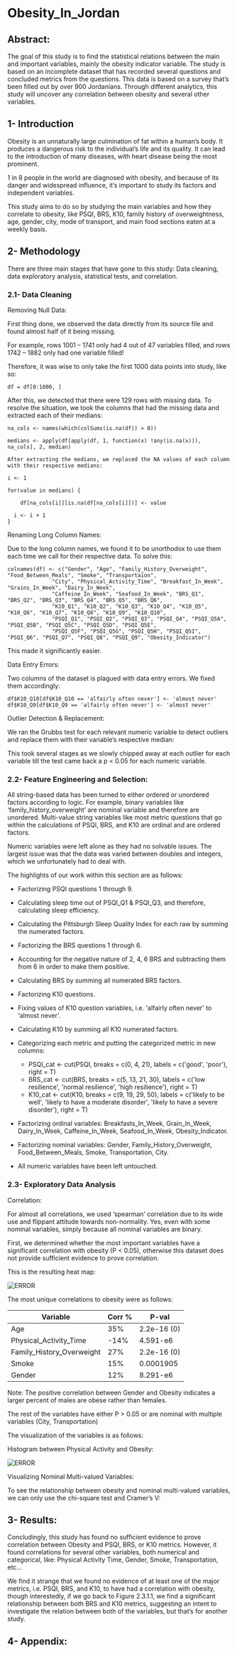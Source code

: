 # Obesity_In_Jordan

## Abstract: 
	
The goal of this study is to find the statistical relations between the main and important variables, mainly the obesity indicator variable. The study is based on an incomplete dataset that has recorded several questions and concluded metrics from the questions. This data is based on a survey that’s been filled out by over 900 Jordanians. Through different analytics, this study will uncover any correlation between obesity and several other variables.

## 1- Introduction

Obesity is an unnaturally large culmination of fat within a human’s body. It produces a dangerous risk to the individual’s life and its quality. It can lead to the introduction of many diseases, with heart disease being the most prominent.

1 in 8 people in the world are diagnosed with obesity, and because of its danger and widespread influence, it’s important to study its factors and independent variables.

This study aims to do so by studying the main variables and how they correlate to obesity, like PSQI, BRS, K10, family history of overweightness, age, gender, city, mode of transport, and main food sections eaten at a weekly basis.

## 2- Methodology

There are three main stages that have gone to this study: Data cleaning, data exploratory analysis, statistical tests, and correlation.

### 2.1- Data Cleaning

Removing Null Data:

First thing done, we observed the data directly from its source file and found almost half of it being missing.

For example, rows 1001 – 1741 only had 4 out of 47 variables filled, and rows 1742 – 1882 only had one variable filled!

Therefore, it was wise to only take the first 1000 data points into study, like so:

	df = df[0:1000, ]

After this, we detected that there were 129 rows with missing data. To resolve the situation, we took the columns that had the missing data and extracted each of their medians:

	na_cols <- names(which(colSums(is.na(df)) > 0))

	medians <- apply(df[apply(df, 1, function(x) !any(is.na(x))), na_cols], 2, median)

	After extracting the medians, we replaced the NA values of each column with their respective medians:

	i <- 1

	for(value in medians) {
  
		df[na_cols[i]][is.na(df[na_cols[i]])] <- value
  
	  i <- i + 1
	}

 Renaming Long Column Names:
	
Due to the long column names, we found it to be unorthodox to use them each time we call for their respective data. To solve this:

	colnames(df) <- c("Gender", "Age", "Family_History_Overweight", "Food_Between_Meals", "Smoke", "Transportaion",
                  "City", "Physical_Activity_Time", "Breakfast_In_Week", "Grains_In_Week", "Dairy_In_Week",
                  "Caffeine_In_Week", "Seafood_In_Week", "BRS_Q1", "BRS_Q2", "BRS_Q3", "BRS_Q4", "BRS_Q5", "BRS_Q6",
                  "K10_Q1", "K10_Q2", "K10_Q3", "K10_Q4", "K10_Q5", "K10_Q6", "K10_Q7", "K10_Q8", "K10_Q9", "K10_Q10",
                  "PSQI_Q1", "PSQI_Q2", "PSQI_Q3", "PSQI_Q4", "PSQI_Q5A", "PSQI_Q5B", "PSQI_Q5C", "PSQI_Q5D", "PSQI_Q5E",
                  "PSQI_Q5F", "PSQI_Q5G", "PSQI_Q5H", "PSQI_Q5I", "PSQI_Q6", "PSQI_Q7", "PSQI_Q8", "PSQI_Q9", "Obesity_Indicator")

This made it significantly easier.

Data Entry Errors:

Two columns of the dataset is plagued with data entry errors. We fixed them accordingly: 

	df$K10_Q10[df$K10_Q10 == 'alfairly often never'] <- 'almost never'
	df$K10_Q9[df$K10_Q9 == 'alfairly often never'] <- 'almost never'

Outlier Detection & Replacement:
	
We ran the Grubbs test for each relevant numeric variable to detect outliers and replace them with their variable’s respective median:

This took several stages as we slowly chipped away at each outlier for each variable till the test came back a p < 0.05 for each numeric variable.

### 2.2- Feature Engineering and Selection:
All string-based data has been turned to either ordered or unordered factors according to logic. For example, binary variables like ‘family_history_overweight’ are nominal variable and therefore are unordered. Multi-value string variables like most metric questions that go within the calculations of PSQI, BRS, and K10 are ordinal and are ordered factors.

Numeric variables were left alone as they had no solvable issues. The largest issue was that the data was varied between doubles and integers, which we unfortunately had to deal with.

The highlights of our work within this section are as follows:
- Factorizing PSQI questions 1 through 9.
- Calculating sleep time out of PSQI_Q1 & PSQI_Q3, and therefore, calculating sleep efficiency.
- Calculating the Pittsburgh Sleep Quality Index for each raw by summing the numerated factors.
- Factorizing the BRS questions 1 through 6.
- Accounting for the negative nature of 2, 4, 6 BRS and subtracting them from 6 in order to make them positive.
- Calculating BRS by summing all numerated BRS factors.
- Factorizing K10 questions.
- Fixing values of K10 question variables, i.e. 'alfairly often never' to ‘almost never’.
- Calculating K10 by summing all K10 numerated factors.
- Categorizing each metric and putting the categorized metric in new columns:
	* PSQI_cat <- cut(PSQI, breaks = c(0, 4, 21), labels = c('good', 'poor'), right = T)
	* BRS_cat <- cut(BRS, breaks = c(5, 13, 21, 30), labels = c('low resilience', 'normal resilience', 'high resilience'), right = T)
	* K10_cat <- cut(K10, breaks = c(9, 19, 29, 50), labels = c('likely to be well', 'likely to have a moderate disorder', 'likely to have a severe disorder'), right = T)

- Factorizing ordinal variables: Breakfasts_In_Week, Grain_In_Week, Dairy_In_Week, Caffeine_In_Week, Seafood_In_Week, Obesity_Indicator.
- Factorizing nominal variables: Gender, Family_History_Overweight, Food_Between_Meals, Smoke, Transportation, City.
- All numeric variables have been left untouched.

### 2.3- Exploratory Data Analysis

Correlation:

For almost all correlations, we used ‘spearman’ correlation due to its wide use and flippant attitude towards non-normality. Yes, even with some nominal variables, simply because all nominal variables are binary.

First, we determined whether the most important variables have a significant correlation with obesity (P < 0.05), otherwise this dataset does not provide sufficient evidence to prove correlation.

This is the resulting heat map:

![ERROR](https://github.com/YazRaz32/Obesity_In_Jordan/blob/main/Important.png?raw=true)

The most unique correlations to obesity were as follows:

| Variable  | Corr % | P-val |
| ------------- | ------------- | ------------- |
| Age  | 35%  | 2.2e-16 (0) |
| Physical_Activity_Time  | -14%  | 4.591-e6 |
| Family_History_Overweight  | 27%  | 2.2e-16 (0) |
| Smoke  | 15%  | 0.0001905 |
| Gender  | 12%  | 8.291-e6 |

Note: The positive correlation between Gender and Obesity indicates a larger percent of males are obese rather than females.

The rest of the variables have either P > 0.05 or are nominal with multiple variables (City, Transportation)

The visualization of the variables is as follows:

Histogram between Physical Activity and Obesity:

![ERROR](https://github.com/YazRaz32/Obesity_In_Jordan/blob/main/Physical.png?raw=true)

Visualizing Nominal Multi-valued Variables:

To see the relationship between obesity and nominal multi-valued variables, we can only use the chi-square test and Cramer’s V:

## 3- Results:

Concludingly, this study has found no sufficient evidence to prove correlation between Obesity and PSQI, BRS, or K10 metrics. However, it found correlations for several other variables, both numerical and categorical, like: Physical Activity Time, Gender, Smoke, Transportation, etc…

We find it strange that we found no evidence of at least one of the major metrics, i.e. PSQI, BRS, and K10, to have had a correlation with obesity, though interestedly, if we go back to Figure 2.3.1.1, we find a significant relationship between both BRS and K10 metrics, suggesting an intent to investigate the relation between both of the variables, but that’s for another study.

## 4- Appendix:
